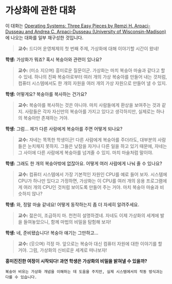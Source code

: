 # 가상화에 관한 대화

이 대화는 [Operating Systems: Three Easy Pieces by Remzi H. Arpaci-Dusseau and Andrea C. Arpaci-Dusseau (University of Wisconsin-Madison)](https://pages.cs.wisc.edu/~remzi/OSTEP/)에 나오는 대화를 일부 재구성한 것입니다.

> **교수:** 드디어 운영체제의 첫 번째 주제, 가상화에 대해 이야기할 시간이 왔네!

**학생:** 가상화가 뭐죠? 혹시 복숭아와 관련이 있나요?

> **교수:** (미소 지으며) 흥미로운 질문이군. 가상화는 마치 복숭아 마술과 같다고 할 수 있네. 하나의 진짜 복숭아로부터 여러 개의 가상 복숭아를 만들어 내는 것처럼, 컴퓨터 시스템에서도 한 개의 자원을 여러 개의 가상 자원으로 만들어 낼 수 있지.

**학생:** 어떻게요? 복숭아를 복사하는 건가요?

> **교수:** 복숭아를 복사하는 것은 아니야. 마치 사람들에게 환상을 보여주는 것과 같지. 사람들은 각자 자신만의 복숭아를 가지고 있다고 생각하지만, 실제로는 하나의 복숭아만 존재하는 거야.

**학생:** 그럼... 제가 다른 사람에게 복숭아를 주면 어떻게 되나요?

> **교수:** 자네는 똑똑한 학생이군! 다른 사람에게 복숭아를 주더라도, 대부분의 사람들은 눈치채지 못하지. 그들은 낮잠을 자거나 다른 일을 하고 있기 때문에, 자네는 그 사이에 다른 사람에게 복숭아를 넘겨줄 수 있지. 마치 마술처럼 말이야.

**학생:** 그래도 한 개의 복숭아밖에 없잖아요. 어떻게 여러 사람에게 나눠 줄 수 있나요?

> **교수:** 컴퓨터 시스템에서 가장 기본적인 자원인 CPU를 예로 들어 보자. 시스템에 CPU가 하나만 있다고 가정하면, 가상화는 이 CPU를 여러 개의 응용 프로그램에게 여러 개의 CPU인 것처럼 보이도록 만들어 주는 거야. 마치 복숭아 마술과 비슷하지 않나?

**학생:** 와, 정말 마술 같네요! 어떻게 동작하는지 좀 더 자세히 알려주세요.

> **교수:** 젊은이, 조급하지 마. 천천히 설명하겠네. 자네도 이제 가상화의 세계에 발을 들여놓았으니, 함께 마법의 비밀을 탐험해 보자!

**학생:** 네, 준비됐습니다! 복숭아 얘기는 그만하고...

> **교수:** (웃으며) 걱정 마. 앞으로는 복숭아 대신 컴퓨터 자원에 대한 이야기를 할 거야. 그럼, 가상화의 신비로운 세계로 떠나보자!

**흥미진진한 여정이 시작되다! 과연 학생은 가상화의 비밀을 밝혀낼 수 있을까?**

```{note}
복숭아 비유는 가상화 개념을 이해하는 데 도움을 주지만, 실제 시스템에서의 작동 방식과는 다를 수 있습니다.
```
